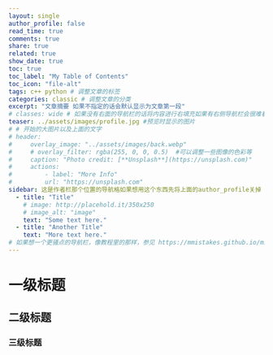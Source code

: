 ```yaml
---
layout: single
author_profile: false
read_time: true
comments: true
share: true
related: true
show_date: true
toc: true
toc_label: "My Table of Contents"
toc_icon: "file-alt"
tags: c++ python # 调整文章的标签
categories: classic # 调整文章的分类
excerpt: "文章摘要 如果不指定的话会默认显示为文章第一段"
# classes: wide # 如果没有右面的导航栏的话将内容进行右填充如果有右侧导航栏会很难看
teaser: ../assets/images/profile.jpg #预览时显示的图片
# # 开始的大图片以及上面的文字
# header:
#     overlay_image: "../assets/images/back.webp"
#     # overlay_filter: rgba(255, 0, 0, 0.5)  #可以调整一些图像的色彩等
#     caption: "Photo credit: [**Unsplash**](https://unsplash.com)"
#     actions:
#         - label: "More Info"
#         url: "https://unsplash.com" 
sidebar: 这是作者栏那个位置的导航格如果想用这个东西先将上面的author_profile关掉
  - title: "Title"
    # image: http://placehold.it/350x250
    # image_alt: "image"
    text: "Some text here."
  - title: "Another Title"
    text: "More text here."
# 如果想一个更骚点的导航栏，像教程里的那样，参见 https://mmistakes.github.io/minimal-mistakes/docs/layouts/#custom-sidebar-navigation-menu
---
```


# 一级标题

## 二级标题

### 三级标题